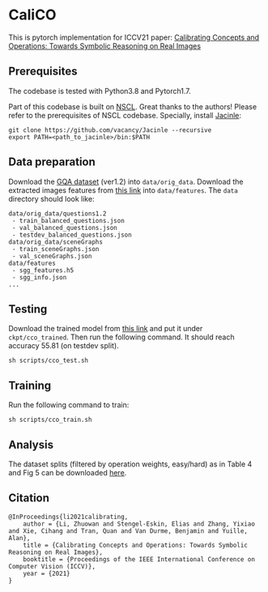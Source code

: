 # CaliCO
This is pytorch implementation for ICCV21 paper: [Calibrating Concepts and Operations: Towards Symbolic Reasoning on Real Images](https://arxiv.org/pdf/2110.00519.pdf)

## Prerequisites
The codebase is tested with Python3.8 and Pytorch1.7.

Part of this codebase is built on [NSCL](https://github.com/vacancy/NSCL-PyTorch-Release). Great thanks to the authors! Please refer to the prerequisites of NSCL codebase. Specially, install [Jacinle](https://github.com/vacancy/Jacinle):
```
git clone https://github.com/vacancy/Jacinle --recursive
export PATH=<path_to_jacinle>/bin:$PATH
```



## Data preparation
Download the [GQA dataset](https://cs.stanford.edu/people/dorarad/gqa/download.html) (ver1.2) into `data/orig_data`.
Download the extracted images features from [this link](http://cs.jhu.edu/~zhuowan/CaliCO/sgg_features.h5) into `data/features`.
The `data` directory should look like:
```
data/orig_data/questions1.2
 - train_balanced_questions.json
 - val_balanced_questions.json
 - testdev_balanced_questions.json
data/orig_data/sceneGraphs
 - train_sceneGraphs.json
 - val_sceneGraphs.json
data/features
 - sgg_features.h5
 - sgg_info.json
...
```

## Testing
Download the trained model from [this link](http://cs.jhu.edu/~zhuowan/CaliCO/cco_trained.zip) and put it under `ckpt/cco_trained`. Then run the following command. It should reach accuracy 55.81 (on testdev split).
```
sh scripts/cco_test.sh
```

## Training
Run the following command to train:
```
sh scripts/cco_train.sh
```

## Analysis
The dataset splits (filtered by operation weights, easy/hard) as in Table 4 and Fig 5 can be downloaded [here](http://cs.jhu.edu/~zhuowan/CaliCO/analysis.zip).

## Citation
```
@InProceedings{li2021calibrating,
    author = {Li, Zhuowan and Stengel-Eskin, Elias and Zhang, Yixiao and Xie, Cihang and Tran, Quan and Van Durme, Benjamin and Yuille, Alan},
    title = {Calibrating Concepts and Operations: Towards Symbolic Reasoning on Real Images},
    booktitle = {Proceedings of the IEEE International Conference on Computer Vision (ICCV)},
    year = {2021}
}
```
